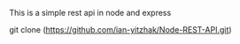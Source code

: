 This is a simple rest api in node and express

git clone (https://github.com/ian-yitzhak/Node-REST-API.git)
